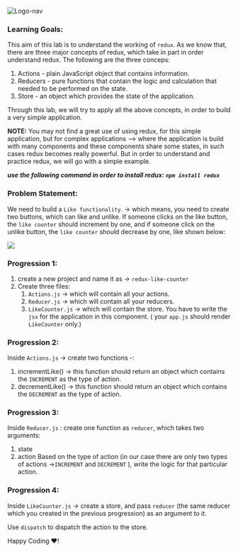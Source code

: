 ![Logo-nav](https://s3.ap-south-1.amazonaws.com/kalvi-education.github.io/front-end-web-development/Kalvium-Logo.png)

### Learning Goals:

This aim of this lab is to understand the working of `redux`. As we know that, there are three major concepts of redux, which take in part in order understand redux. The following are the three conceps:

1. Actions - plain JavaScript object that contains information.
2. Reducers - pure functions that contain the logic and calculation that needed to be performed on the state.
3. Store - an object which provides the state of the application. 

Through this lab, we will try to apply all the above concepts, in order to build a very simple application.

**NOTE:** You may not find a great use of using redux, for this simple application, but for complex applications --> where the application is build with many components and these components share some states, in such cases redux becomes really powerful. But in order to understand and practice redux, we will go with a simple example.

***use the following command in order to install redux: `npm install redux`***

### Problem Statement:

We need to build a `Like functionality`. -> which means, you need to create two buttons, which can like and unlike.
If someone clicks on the like button, the `like counter` should increment by one, and if someone click on the unlike button, the `like counter` should decrease by one, like shown below:

![](https://s3.ap-south-1.amazonaws.com/kalvi-education.github.io/front-end-web-development/likeCounter.gif)

### Progression 1:

1. create a new project and name it as -> `redux-like-counter`
2. Create three files: 
    1. `Actions.js` -> which will contain all your actions.
    2. `Reducer.js` -> which will contain all your reducers.
    3. `LikeCounter.js` -> which will contain the store. You have to write the `jsx` for the application in this component. ( your `app.js` should render `LikeCounter` only.)

### Progression 2:

Inside `Actions.js` -> create two functions -:
1. incrementLike() -> this function should return an object which contains the `INCREMENT` as the type of action.
2. decrementLike() -> this function should return an object which contains the `DECREMENT` as the type of action.

### Progression 3:

Inside `Reducer.js` : create one function as `reducer`, which takes two arguments:
1. state
2. action
Based on the type of action (in our case there are only two types of actions ->`INCREMENT` and `DECREMENT` ), write the logic for that particular action.

### Progression 4:

Inside `LikeCounter.js` -> create a store, and pass `reducer` (the same reducer which you created in the previous progression) as an argument to it.

Use `dispatch` to dispatch the action to the store.


Happy Coding ❤️!





